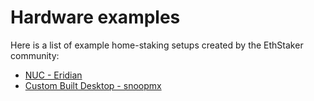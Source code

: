 # Hardware examples

Here is a list of example home-staking setups created by the EthStaker community:

* [NUC - Eridian](/hardware/hardware-examples/nuc-eridian)
* [Custom Built Desktop - snoopmx](/hardware/hardware-examples/custom-built-desktop)
